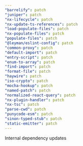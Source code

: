```yaml
---
"barrelify": patch
"juniper": patch
"nx-lifecycle": patch
"nx-update-ts-references": patch
"load-populate-files": patch
"nx-populate-files": patch
"populate-files": patch
"@leyman/eslint-config": patch
"common-proxy": patch
"default-import": patch
"entry-script": patch
"enum-to-array": patch
"find-import": patch
"format-file": patch
"haywire": patch
"iso-crypto": patch
"mocha-hookup": patch
"named-patch": patch
"normalized-react-query": patch
"nx-plugin-handler": patch
"nx-tsc": patch
"parse-cwd": patch
"punycode-esm": patch
"sinon-typed-stub": patch
"static-emitter": patch
---
```


Internal dependency updates
